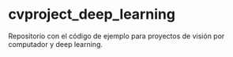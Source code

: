 # cvproject_deep_learning
Repositorio con el código de ejemplo para proyectos de visión por computador y deep learning.
